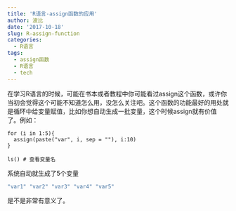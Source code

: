 ```yaml
---
title: 'R语言-assign函数的应用'
author: 波比
date: '2017-10-18'
slug: R-assign-function
categories:
  - R语言
tags:
  - assign函数
  - R语言
  - tech
---
```


在学习R语言的时候，可能在书本或者教程中你可能看过assign这个函数，或许你当初会觉得这个可能不知道怎么用，没怎么关注吧。这个函数的功能最好的用处就是循环中给变量赋值，比如你想自动生成一批变量，这个时候assign就有价值了。例如：

```
for (i in 1:5){  
  assign(paste("var", i, sep = ""), i:10)  
}

ls() # 查看变量名
```

系统自动就生成了5个变量


```R
"var1" "var2" "var3" "var4" "var5"
```

是不是非常有意义了。